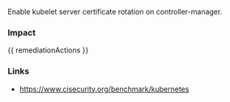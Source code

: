 
Enable kubelet server certificate rotation on controller-manager.

### Impact
<!-- Add Impact here -->

<!-- DO NOT CHANGE -->
{{ remediationActions }}

### Links
- https://www.cisecurity.org/benchmark/kubernetes


